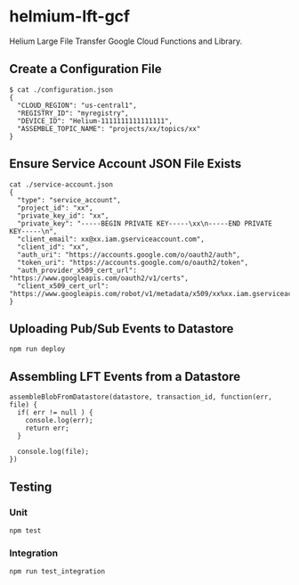 # helmium-lft-gcf

Helium Large File Transfer Google Cloud Functions and Library.

## Create a Configuration File

```
$ cat ./configuration.json
{
  "CLOUD_REGION": "us-central1",
  "REGISTRY_ID": "myregistry",
  "DEVICE_ID": "Helium-1111111111111111",
  "ASSEMBLE_TOPIC_NAME": "projects/xx/topics/xx"
}
```

## Ensure Service Account JSON File Exists

```
cat ./service-account.json
{
  "type": "service_account",
  "project_id": "xx",
  "private_key_id": "xx",
  "private_key": "-----BEGIN PRIVATE KEY-----\xx\n-----END PRIVATE KEY-----\n",
  "client_email": xx@xx.iam.gserviceaccount.com",
  "client_id": "xx",
  "auth_uri": "https://accounts.google.com/o/oauth2/auth",
  "token_uri": "https://accounts.google.com/o/oauth2/token",
  "auth_provider_x509_cert_url": "https://www.googleapis.com/oauth2/v1/certs",
  "client_x509_cert_url": "https://www.googleapis.com/robot/v1/metadata/x509/xx%xx.iam.gserviceaccount.com"
}
```

## Uploading Pub/Sub Events to Datastore

```
npm run deploy
```

## Assembling LFT Events from a Datastore

```
assembleBlobFromDatastore(datastore, transaction_id, function(err, file) {
  if( err != null ) {
    console.log(err);
    return err;
  }
  
  console.log(file);
})
```

## Testing

### Unit

```
npm test
```

### Integration

```
npm run test_integration
```
